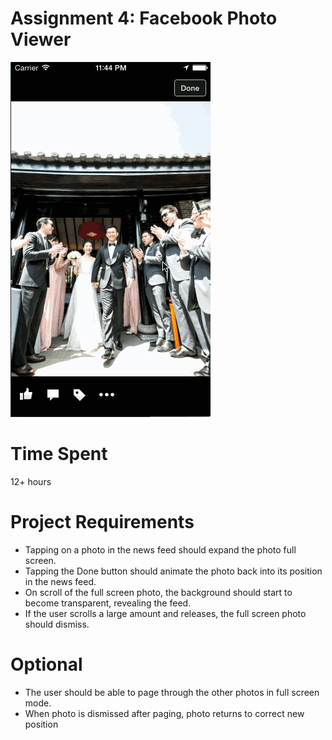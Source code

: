 Assignment 4: Facebook Photo Viewer
===================================

<img src="https://raw.githubusercontent.com/kevnull/ios-course-facebook/master/facebook.gif"/>

# Time Spent
12+ hours

# Project Requirements
* Tapping on a photo in the news feed should expand the photo full screen.
* Tapping the Done button should animate the photo back into its position in the news feed.
* On scroll of the full screen photo, the background should start to become transparent, revealing the feed.
* If the user scrolls a large amount and releases, the full screen photo should dismiss.

# Optional
* The user should be able to page through the other photos in full screen mode.
* When photo is dismissed after paging, photo returns to correct new position
